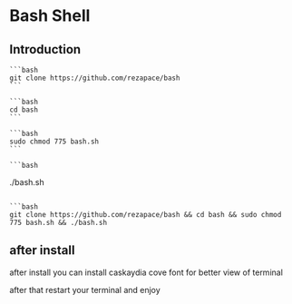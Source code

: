 # Bash Shell 

## Introduction

    ```bash
    git clone https://github.com/rezapace/bash
    ```

    ```bash
    cd bash
    ```

    ```bash
    sudo chmod 775 bash.sh
    ```

    ```bash
   ./bash.sh
   ```

```bash
git clone https://github.com/rezapace/bash && cd bash && sudo chmod 775 bash.sh && ./bash.sh
```


## after install 

after install you can install caskaydia cove font for better view of terminal

after that restart your terminal and enjoy 